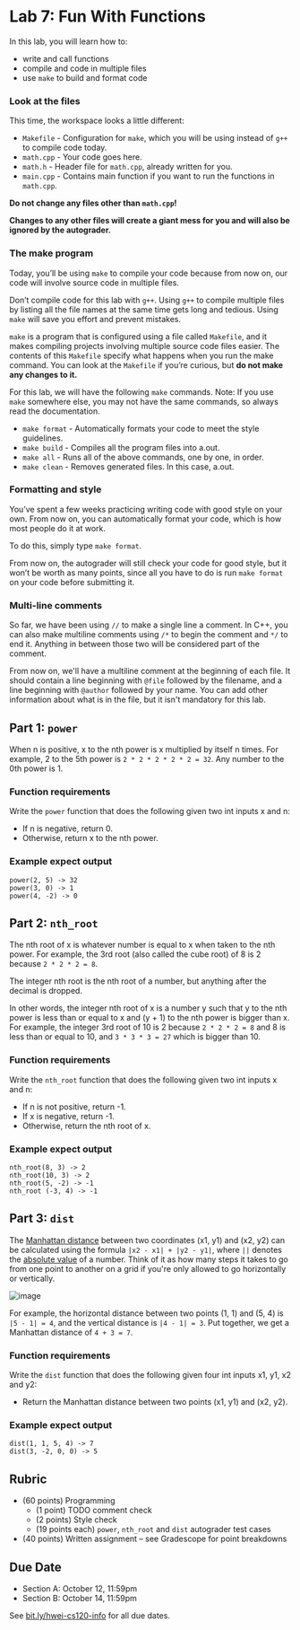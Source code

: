 # Lab 7: Fun With Functions

In this lab, you will learn how to:
- write and call functions
- compile and code in multiple files
- use `make` to build and format code

### Look at the files

This time, the workspace looks a little different:
* `Makefile` - Configuration for `make`, which you will be using instead of `g++` to compile code today.
* `math.cpp` - Your code goes here.
* `math.h` - Header file for `math.cpp`, already written for you.
* `main.cpp` - Contains main function if you want to run the functions in `math.cpp`.

**Do not change any files other than `math.cpp`!**

**Changes to any other files will create a giant mess for you and will also be ignored by the autograder.**

### The make program

Today, you’ll be using `make` to compile your code because from now on, our code will involve source code in multiple files. 

Don’t compile code for this lab with `g++`.
Using `g++` to compile multiple files by listing all the file names at the same time gets long and tedious.
Using `make` will save you effort and prevent mistakes.

`make` is a program that is configured using a file called `Makefile`, and it makes compiling projects involving multiple source code files easier.
The contents of this `Makefile` specify what happens when you run the make command.
You can look at the `Makefile` if you’re curious, but **do not make any changes to it.**

For this lab, we will have the following `make` commands.
Note: If you use `make` somewhere else, you may not have the same commands, so always read the documentation.

* `make format` - Automatically formats your code to meet the style guidelines.
* `make build` - Compiles all the program files into a.out.
* `make all` - Runs all of the above commands, one by one, in order.
* `make clean` - Removes generated files. In this case, a.out.

### Formatting and style

You’ve spent a few weeks practicing writing code with good style on your own.
From now on, you can automatically format your code, which is how most people do it at work. 

To do this, simply type `make format`.

From now on, the autograder will still check your code for good style, but it won’t be worth as many points, since all you have to do is run `make format` on your code before submitting it.

### Multi-line comments

So far, we have been using `//` to make a single line a comment.
In C++, you can also make multiline comments using `/*` to begin the comment and `*/` to end it.
Anything in between those two will be considered part of the comment.

From now on, we'll have a multiline comment at the beginning of each file. It should contain a line beginning with `@file` followed by the filename, and a line beginning with `@author` followed by your name.
You can add other information about what is in the file, but it isn't mandatory for this lab.

## Part 1: `power`

When n is positive, x to the nth power is x multiplied by itself n times. 
For example, 2 to the 5th power is `2 * 2 * 2 * 2 * 2 = 32`. 
Any number to the 0th power is 1.

### Function requirements

Write the `power` function that does the following given two int inputs x and n:
* If n is negative, return 0.
* Otherwise, return x to the nth power.

### Example expect output

```
power(2, 5) -> 32
power(3, 0) -> 1
power(4, -2) -> 0
```

## Part 2: `nth_root`

The nth root of x is whatever number is equal to x when taken to the nth power.
For example, the 3rd root (also called the cube root) of 8 is 2 because `2 * 2 * 2 = 8`.

The integer nth root is the nth root of a number, but anything after the decimal is dropped. 

In other words, the integer nth root of x is a number y such that y to the nth power is less than or equal to x and (y + 1) to the nth power is bigger than x.
For example, the integer 3rd root of 10 is 2 because `2 * 2 * 2 = 8` and 8 is less than or equal to 10, and `3 * 3 * 3 = 27` which is bigger than 10.

### Function requirements

Write the `nth_root` function that does the following given two int inputs x and n:
* If n is not positive, return -1.
* If x is negative, return -1.
* Otherwise, return the nth root of x.

### Example expect output

```
nth_root(8, 3) -> 2
nth_root(10, 3) -> 2
nth_root(5, -2) -> -1
nth_root (-3, 4) -> -1
```

## Part 3: `dist`

The [Manhattan distance](https://xlinux.nist.gov/dads/HTML/manhattanDistance.html) between two coordinates (x1, y1) and (x2, y2) can be calculated using the formula `|x2 - x1| + |y2 - y1|`, where `||` denotes the [absolute value](https://en.wikipedia.org/wiki/Absolute_value) of a number. Think of it as how many steps it takes to go from one point to another on a grid if you're only allowed to go horizontally or vertically.

![image](https://miro.medium.com/max/814/0*_9ljPf7RbVI5cVdG.png)

For example, the horizontal distance between two points (1, 1) and (5, 4) is `|5 - 1| = 4`, and the vertical distance is `|4 - 1| = 3`. Put together, we get a Manhattan distance of `4 + 3 = 7`.

### Function requirements

Write the `dist` function that does the following given four int inputs x1, y1, x2 and y2:
* Return the Manhattan distance between two points (x1, y1) and (x2, y2).

### Example expect output

```
dist(1, 1, 5, 4) -> 7
dist(3, -2, 0, 0) -> 5
```

## Rubric

* (60 points) Programming
  * (1 point) TODO comment check
  * (2 points) Style check
  * (19 points each) `power`, `nth_root` and `dist` autograder test cases
* (40 points) Written assignment – see Gradescope for point breakdowns

## Due Date

- Section A: October 12, 11:59pm
- Section B: October 14, 11:59pm

See [bit.ly/hwei-cs120-info](https://bit.ly/hwei-cs120-info) for all due dates.